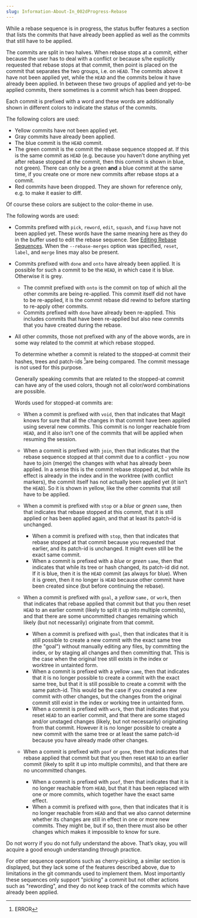 ```yaml
---
slug: Information-About-In_002dProgress-Rebase
---
```


While a rebase sequence is in progress, the status buffer features a section that lists the commits that have already been applied as well as the commits that still have to be applied.

The commits are split in two halves. When rebase stops at a commit, either because the user has to deal with a conflict or because s/he explicitly requested that rebase stops at that commit, then point is placed on the commit that separates the two groups, i.e. on `HEAD`. The commits above it have not been applied yet, while the `HEAD` and the commits below it have already been applied. In between these two groups of applied and yet-to-be applied commits, there sometimes is a commit which has been dropped.

Each commit is prefixed with a word and these words are additionally shown in different colors to indicate the status of the commits.

The following colors are used:

*   Yellow commits have not been applied yet.
*   Gray commits have already been applied.
*   The blue commit is the `HEAD` commit.
*   The green commit is the commit the rebase sequence stopped at. If this is the same commit as `HEAD` (e.g. because you haven’t done anything yet after rebase stopped at the commit, then this commit is shown in blue, not green). There can only be a green **and** a blue commit at the same time, if you create one or more new commits after rebase stops at a commit.
*   Red commits have been dropped. They are shown for reference only, e.g. to make it easier to diff.

Of course these colors are subject to the color-theme in use.

The following words are used:

*   Commits prefixed with `pick`, `reword`, `edit`, `squash`, and `fixup` have not been applied yet. These words have the same meaning here as they do in the buffer used to edit the rebase sequence. See [Editing Rebase Sequences](/docs/magit/Editing-Rebase-Sequences). When the `--rebase-merges` option was specified, `reset`, `label`, and `merge` lines may also be present.

*   Commits prefixed with `done` and `onto` have already been applied. It is possible for such a commit to be the `HEAD`, in which case it is blue. Otherwise it is grey.

    *   The commit prefixed with `onto` is the commit on top of which all the other commits are being re-applied. This commit itself did not have to be re-applied, it is the commit rebase did rewind to before starting to re-apply other commits.
    *   Commits prefixed with `done` have already been re-applied. This includes commits that have been re-applied but also new commits that you have created during the rebase.

*   All other commits, those not prefixed with any of the above words, are in some way related to the commit at which rebase stopped.

    To determine whether a commit is related to the stopped-at commit their hashes, trees and patch-ids [^1]are being compared. The commit message is not used for this purpose.

    Generally speaking commits that are related to the stopped-at commit can have any of the used colors, though not all color/word combinations are possible.

    Words used for stopped-at commits are:

    *   When a commit is prefixed with `void`, then that indicates that Magit knows for sure that all the changes in that commit have been applied using several new commits. This commit is no longer reachable from `HEAD`, and it also isn’t one of the commits that will be applied when resuming the session.

    *   When a commit is prefixed with `join`, then that indicates that the rebase sequence stopped at that commit due to a conflict - you now have to join (merge) the changes with what has already been applied. In a sense this is the commit rebase stopped at, but while its effect is already in the index and in the worktree (with conflict markers), the commit itself has not actually been applied yet (it isn’t the `HEAD`). So it is shown in yellow, like the other commits that still have to be applied.

    *   When a commit is prefixed with `stop` or a *blue* or *green* `same`, then that indicates that rebase stopped at this commit, that it is still applied or has been applied again, and that at least its patch-id is unchanged.

        *   When a commit is prefixed with `stop`, then that indicates that rebase stopped at that commit because you requested that earlier, and its patch-id is unchanged. It might even still be the exact same commit.
        *   When a commit is prefixed with a *blue* or *green* `same`, then that indicates that while its tree or hash changed, its patch-id did not. If it is blue, then it is the `HEAD` commit (as always for blue). When it is green, then it no longer is `HEAD` because other commit have been created since (but before continuing the rebase).

    *   When a commit is prefixed with `goal`, a *yellow* `same,` or `work`, then that indicates that rebase applied that commit but that you then reset `HEAD` to an earlier commit (likely to split it up into multiple commits), and that there are some uncommitted changes remaining which likely (but not necessarily) originate from that commit.

        *   When a commit is prefixed with `goal`, then that indicates that it is still possible to create a new commit with the exact same tree (the "goal") without manually editing any files, by committing the index, or by staging all changes and then committing that. This is the case when the original tree still exists in the index or worktree in untainted form.
        *   When a commit is prefixed with a yellow `same`, then that indicates that it is no longer possible to create a commit with the exact same tree, but that it is still possible to create a commit with the same patch-id. This would be the case if you created a new commit with other changes, but the changes from the original commit still exist in the index or working tree in untainted form.
        *   When a commit is prefixed with `work`, then that indicates that you reset `HEAD` to an earlier commit, and that there are some staged and/or unstaged changes (likely, but not necessarily) originating from that commit. However it is no longer possible to create a new commit with the same tree or at least the same patch-id because you have already made other changes.

    *   When a commit is prefixed with `poof` or `gone`, then that indicates that rebase applied that commit but that you then reset `HEAD` to an earlier commit (likely to split it up into multiple commits), and that there are no uncommitted changes.

        *   When a commit is prefixed with `poof`, then that indicates that it is no longer reachable from `HEAD`, but that it has been replaced with one or more commits, which together have the exact same effect.
        *   When a commit is prefixed with `gone`, then that indicates that it is no longer reachable from `HEAD` and that we also cannot determine whether its changes are still in effect in one or more new commits. They might be, but if so, then there must also be other changes which makes it impossible to know for sure.

Do not worry if you do not fully understand the above. That’s okay, you will acquire a good enough understanding through practice.

For other sequence operations such as cherry-picking, a similar section is displayed, but they lack some of the features described above, due to limitations in the git commands used to implement them. Most importantly these sequences only support "picking" a commit but not other actions such as "rewording", and they do not keep track of the commits which have already been applied.

[^1]: ERROR

